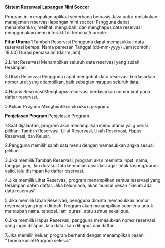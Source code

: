 **Sistem Reservasi Lapangan Mini Soccer**

Program ini merupakan aplikasi sederhana berbasis Java untuk melakukan manajemen reservasi lapangan mini soccer.
Pengguna dapat menambahkan, melihat, mengubah, dan menghapus data reservasi menggunakan menu interaktif di terminal/console.

**Fitur Utama**
1.Tambah Reservasi
Pengguna dapat memasukkan data reservasi berupa:
Nama pemesan
Tanggal (dd-mm-yyyy)
Jam (contoh: 18:00)
Durasi pemakaian (dalam jam)

2.Lihat Reservasi
Menampilkan seluruh data reservasi yang sudah tersimpan.

3.Ubah Reservasi
Pengguna dapat mengubah data reservasi berdasarkan nomor urut yang ditampilkan, baik sebagian maupun seluruh data.

4.Hapus Reservasi
Menghapus reservasi berdasarkan nomor urut pada daftar reservasi.

5.Keluar Program
Menghentikan eksekusi program.



**Penjelasan Program**
Penjelasan Program

1.Saat dijalankan, program akan menampilkan menu utama yang berisi pilihan: Tambah Reservasi, Lihat Reservasi, Ubah Reservasi, Hapus Reservasi, dan Keluar.

2.Pengguna memilih salah satu menu dengan memasukkan angka sesuai pilihan.

3.Jika memilih Tambah Reservasi, program akan meminta input: nama, tanggal, jam, dan durasi. Data kemudian divalidasi agar tidak kosong/durasi valid, lalu disimpan ke daftar reservasi.

4.Jika memilih Lihat Reservasi, program menampilkan semua reservasi yang tersimpan dalam daftar. Jika belum ada, akan muncul pesan "Belum ada data reservasi".

5.Jika memilih Ubah Reservasi, pengguna diminta memasukkan nomor reservasi yang ingin diubah. Program akan menampilkan submenu untuk mengubah nama, tanggal, jam, durasi, atau semua sekaligus.

6.Jika memilih Hapus Reservasi, pengguna memasukkan nomor reservasi yang ingin dihapus, lalu data akan dihapus dari daftar.

7.Jika memilih Keluar, program berhenti dengan menampilkan pesan "Terima kasih! Program selesai.".

